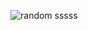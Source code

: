 ![random sssss](https://github.com/Sejalvala0126/Random-Number-Generate/assets/142477514/e85ede64-9985-4c1e-bba7-c6a45ab3e700)
